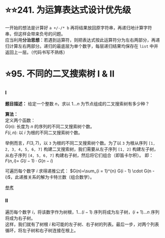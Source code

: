 # ⭐⭐241. 为运算表达式设计优先级
一开始的想法是计算好 `a +/-/* b` 再将结果放回原字符串，再递归地计算字符串，但这样会带来负号的问题。  
应当利用**分治思想**：若遇到运算符，则把表达式按此运算符分为左右两部分，再递归计算左右两部分。递归的最底层为单个数字，每层递归结果均保存在 `list` 中并返回上一层。（代码书写不熟练）

# ⭐95. 不同的二叉搜索树 I & II
### I
**题目描述：** 给定一个整数 $n$，求以 $1 ... n$ 为节点组成的二叉搜索树有多少种？  

**算法：**  
定义两个函数：  
$G(n)$: 长度为 $n$ 的序列的不同二叉搜索树个数。  
$F(i, n)$: 以 $i$ 为根的不同二叉搜索树个数。 

举例而言，$F(3, 7)$，以 `3` 为根的不同二叉搜索树个数。为了以 `3` 为根从序列 `[1, 2, 3, 4, 5, 6, 7]` 构建二叉搜索树，我们需要从左子序列 `[1, 2]` 构建左子树，从右子序列 `[4, 5, 6, 7]` 构建右子树，然后将它们组合（即笛卡尔积）。
即：$F(n, i)=\ G(i - 1) \cdot G(n - i)$

可遍历每个数字 $i$ 求得递推公式： $G(n)=\sum_{i = 1}^{n} G(i - 1) \cdot G(n - i)$，此递推关系的解为卡特兰数（组合数学）。

[参考](https://leetcode-cn.com/problems/unique-binary-search-trees/solution/bu-tong-de-er-cha-sou-suo-shu-by-leetcode/)

### II
遍历每个数字 $i$，将该数字作为树根，$1 ... (i-1)$ 序列将成为左子树，$(i+1) ... n$ 序列将成为右子树。  
这样，我们就有了树根 $i$ 和可能的左子树、右子树的列表。最后一步，对两个列表循环，将左子树和右子树连接在根上。